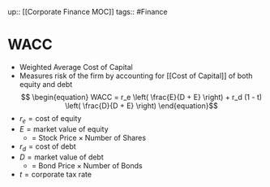 up:: [[Corporate Finance MOC]]
tags:: #Finance 
# WACC
- Weighted Average Cost of Capital
- Measures risk of the firm by accounting for [[Cost of Capital]] of both equity and debt
$$ \begin{equation} WACC = r_e \left( \frac{E}{D + E} \right) + r_d (1 - t) \left( \frac{D}{D + E} \right) \end{equation}$$
- $r_e = \text{cost of equity}$
- $E = \text{market value of equity}$ 
	- = $\text{Stock Price} \times \text{Number of Shares}$
- $r_d = \text{cost of debt}$
- $D = \text{market value of debt}$ 
	- = $\text{Bond Price} \times \text{Number of Bonds}$
- $t = \text{corporate tax rate}$ 
